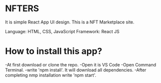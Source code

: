 # NFTERS

It is simple React App UI design. This is a NFT Marketplace site.

 Language: HTML, CSS, JavaScript
 Framework: React JS

# How to install this app?

 -At first download or clone the repo.
 -Open it is VS Code
 -Open Command Terminal.
 -write 'npm install'. It will download all dependencies.
 -After completing nmp installation write 'npm start'.
